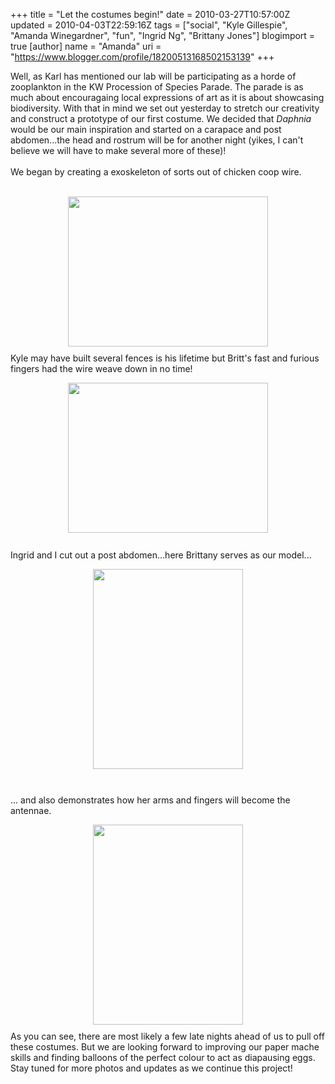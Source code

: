 +++
title = "Let the costumes begin!"
date = 2010-03-27T10:57:00Z
updated = 2010-04-03T22:59:16Z
tags = ["social", "Kyle Gillespie", "Amanda Winegardner", "fun", "Ingrid Ng", "Brittany Jones"]
blogimport = true 
[author]
	name = "Amanda"
	uri = "https://www.blogger.com/profile/18200513168502153139"
+++

<div>Well, as Karl has mentioned our lab will be participating as a horde of zooplankton in the KW Procession of Species Parade. The parade is as much about encouragaing local expressions of art as it is about showcasing biodiversity. With that in mind we set out yesterday to stretch our creativity and construct a prototype of our first costume. We decided that <em>Daphnia </em>would be our main inspiration and started on a carapace and post abdomen...the head and rostrum will be for another night (yikes, I can't believe we will have to make several more of these)!</div><br /><div>We began by creating a exoskeleton of sorts out of chicken coop wire.<br /></div><br /><p><img style="TEXT-ALIGN: center; MARGIN: 0px auto 10px; WIDTH: 320px; DISPLAY: block; HEIGHT: 240px; CURSOR: hand" id="BLOGGER_PHOTO_ID_5453328906994761986" border="0" alt="" src="http://2.bp.blogspot.com/_IMUNzF30t7M/S64dv3jKwQI/AAAAAAAAAIY/7SIBISb_MDE/s320/DSCN3148.JPG" /> Kyle may have built several fences is his lifetime but Britt's fast and furious fingers had the wire weave down in no time!<br /></p><p><img style="TEXT-ALIGN: center; MARGIN: 0px auto 10px; WIDTH: 320px; DISPLAY: block; HEIGHT: 240px; CURSOR: hand" id="BLOGGER_PHOTO_ID_5453330641390770594" border="0" alt="" src="http://1.bp.blogspot.com/_IMUNzF30t7M/S64fU0rZmaI/AAAAAAAAAIg/NclZ9RVaZDg/s320/DSCN3149.JPG" /><br />Ingrid and I cut out a post abdomen...here Brittany serves as our model...</p><img style="TEXT-ALIGN: center; MARGIN: 0px auto 10px; WIDTH: 240px; DISPLAY: block; HEIGHT: 320px; CURSOR: hand" id="BLOGGER_PHOTO_ID_5453331328920017410" border="0" alt="" src="http://1.bp.blogspot.com/_IMUNzF30t7M/S64f817JWgI/AAAAAAAAAIo/VFY2ZNT1KDU/s320/DSCN3150.JPG" /><br /><p>... and also demonstrates how her arms and fingers will become the antennae.</p><img style="TEXT-ALIGN: center; MARGIN: 0px auto 10px; WIDTH: 240px; DISPLAY: block; HEIGHT: 320px; CURSOR: hand" id="BLOGGER_PHOTO_ID_5453332105839457858" border="0" alt="" src="http://4.bp.blogspot.com/_IMUNzF30t7M/S64gqELLNkI/AAAAAAAAAIw/FyuhwgAlNAo/s320/DSCN3151.JPG" />As you can see, there are most likely a few late nights ahead of us to pull off these costumes. But we are looking forward to improving our paper mache skills and finding balloons of the perfect colour to act as diapausing eggs. Stay tuned for more photos and updates as we continue this project!<br /><br /><p><br /></p><br /><br /><br /><div></div>
